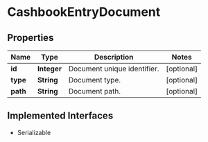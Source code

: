 

# CashbookEntryDocument


## Properties

| Name | Type | Description | Notes |
|------------ | ------------- | ------------- | -------------|
|**id** | **Integer** | Document unique identifier. |  [optional] |
|**type** | **String** | Document type. |  [optional] |
|**path** | **String** | Document path. |  [optional] |


## Implemented Interfaces

* Serializable


